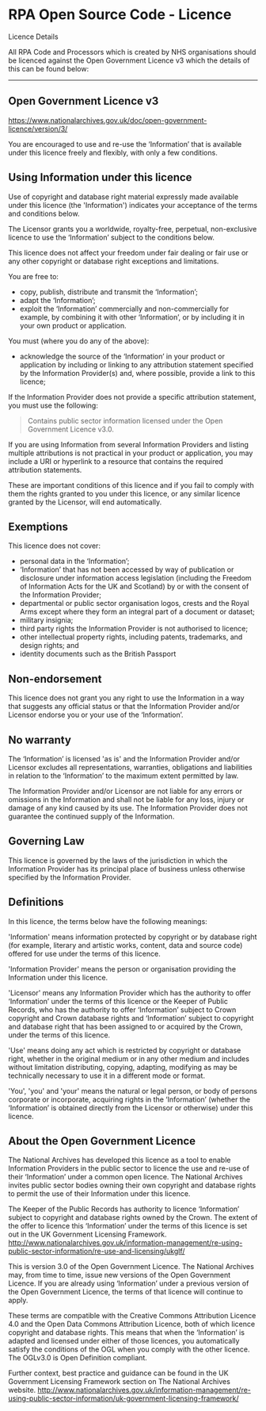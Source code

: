 # RPA Open Source Code - Licence

Licence Details

All RPA Code and Processors which is created by NHS organisations should be licenced against the Open Government Licence v3 which the details of this can be found below:

--------------------------
Open Government Licence v3
--------------------------

https://www.nationalarchives.gov.uk/doc/open-government-licence/version/3/

You are encouraged to use and re-use the ‘Information’ that is available under this licence freely and flexibly, with only a few conditions.

Using Information under this licence
------------------------------------

Use of copyright and database right material expressly made available under this licence (the 'Information') indicates your acceptance of the terms and conditions below.

The Licensor grants you a worldwide, royalty-free, perpetual, non-exclusive licence to use the ‘Information’ subject to the conditions below.

This licence does not affect your freedom under fair dealing or fair use or any other copyright or database right exceptions and limitations.

You are free to:

- copy, publish, distribute and transmit the ‘Information’;
- adapt the ‘Information’;
- exploit the ‘Information’ commercially and non-commercially for example, by combining it with other ‘Information’, or by including it in your own product or application.

You must (where you do any of the above):

- acknowledge the source of the ‘Information’ in your product or application by including or linking to any attribution statement specified by the Information Provider(s) and, where possible, provide a link to this licence;

If the Information Provider does not provide a specific attribution statement, you must use the following:

> Contains public sector information licensed under the Open Government Licence v3.0.

If you are using Information from several Information Providers and listing multiple attributions is not practical in your product or application, you may include a URI or hyperlink to a resource that contains the required attribution statements.

These are important conditions of this licence and if you fail to comply with them the rights granted to you under this licence, or any similar licence granted by the Licensor, will end automatically.

Exemptions
----------

This licence does not cover:

- personal data in the ‘Information’;
- ‘Information’ that has not been accessed by way of publication or disclosure under information access legislation (including the Freedom of Information Acts for the UK and Scotland) by or with the consent of the Information Provider;
- departmental or public sector organisation logos, crests and the Royal Arms except where they form an integral part of a document or dataset;
- military insignia;
- third party rights the Information Provider is not authorised to licence;
- other intellectual property rights, including patents, trademarks, and design rights; and
- identity documents such as the British Passport

Non-endorsement
---------------

This licence does not grant you any right to use the Information in a way that suggests any official status or that the Information Provider and/or Licensor endorse you or your use of the ‘Information’.

No warranty
-----------

The ‘Information’ is licensed 'as is' and the Information Provider and/or Licensor excludes all representations, warranties, obligations and liabilities in relation to the ‘Information’ to the maximum extent permitted by law.

The Information Provider and/or Licensor are not liable for any errors or omissions in the Information and shall not be liable for any loss, injury or damage of any kind caused by its use. The Information Provider does not guarantee the continued supply of the Information.

Governing Law
-------------

This licence is governed by the laws of the jurisdiction in which the Information Provider has its principal place of business unless otherwise specified by the Information Provider.

Definitions
-----------

In this licence, the terms below have the following meanings:

'Information' means information protected by copyright or by database right (for example, literary and artistic works, content, data and source code) offered for use under the terms of this licence.

'Information Provider' means the person or organisation providing the Information under this licence.

'Licensor' means any Information Provider which has the authority to offer ‘Information’ under the terms of this licence or the Keeper of Public Records, who has the authority to offer ‘Information’ subject to Crown copyright and Crown database rights and ‘Information’ subject to copyright and database right that has been assigned to or acquired by the Crown, under the terms of this licence.

'Use' means doing any act which is restricted by copyright or database right, whether in the original medium or in any other medium and includes without limitation distributing, copying, adapting, modifying as may be technically necessary to use it in a different mode or format.

'You', 'you' and 'your' means the natural or legal person, or body of persons corporate or incorporate, acquiring rights in the ‘Information’ (whether the ‘Information’ is obtained directly from the Licensor or otherwise) under this licence.

About the Open Government Licence
---------------------------------

The National Archives has developed this licence as a tool to enable Information Providers in the public sector to licence the use and re-use of their ‘Information’ under a common open licence. The National Archives invites public sector bodies owning their own copyright and database rights to permit the use of their Information under this licence.

The Keeper of the Public Records has authority to licence ‘Information’ subject to copyright and database rights owned by the Crown. The extent of the offer to licence this ‘Information’ under the terms of this licence is set out in the UK Government Licensing Framework. http://www.nationalarchives.gov.uk/information-management/re-using-public-sector-information/re-use-and-licensing/ukglf/

This is version 3.0 of the Open Government Licence. The National Archives may, from time to time, issue new versions of the Open Government Licence. If you are already using ‘Information’ under a previous version of the Open Government Licence, the terms of that licence will continue to apply.

These terms are compatible with the Creative Commons Attribution Licence 4.0 and the Open Data Commons Attribution Licence, both of which licence copyright and database rights. This means that when the ‘Information’ is adapted and licensed under either of those licences, you automatically satisfy the conditions of the OGL when you comply with the other licence. The OGLv3.0 is Open Definition compliant.

Further context, best practice and guidance can be found in the UK Government Licensing Framework section on The National Archives website. http://www.nationalarchives.gov.uk/information-management/re-using-public-sector-information/uk-government-licensing-framework/

